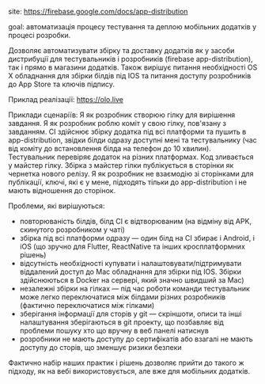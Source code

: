 site: https://firebase.google.com/docs/app-distribution

goal: автоматизація процесу тестування та деплою мобільних додатків у процесі розробки.

Дозволяє автоматизувати збірку та доставку додатків як у засоби дистрибуції для тестувальників і розробників (firebase app-distribution), так і прямо в магазини додатків. Також вирішує питання необхідності OS X обладнання для збірки білдів під IOS та питання доступу розробників до App Store та ключів підпису.

Приклад реалізації: https://olo.live

Приклади сценаріїв: Я як розробник створюю гілку для вирішення завдання. Я як розробник роблю коміт у свою гілку, пов'язану з завданням. CI здійснює збірку додатка під всі платформи та пушить в app-distribution, звідки білди одразу доступні мені та тестувальнику (час від коміту до встановлення білда на телефон до 10 хвилин). Тестувальник перевіряє додаток на різних платформах. Код зливається у майстер гілку. Збірка з майстер гілки публікується в сторінки як чернетка нового релізу. Я як розробник не взаємодію зі сторінками для публікації, ключі, які є у мене, підходять тільки до app-distribution і не мають відношення до сторінок.

Проблеми, які вирішуються:
- повторюваність білдів, білд CI є відтворюваним (на відміну від APK, скинутого розробником у чаті)
- збірка під всі платформи одразу — один білд на CI збирає і Android, і iOS (що зручно для Flutter, ReactNative та інших кросплатформних рішень)
- відсутність необхідності купувати і налаштовувати/підтримувати віддалений доступ до Mac обладнання для збірки під IOS. Збірки здійснюються в Docker на сервері, який значно швидший за Mac)
- незалежні збірки на гілках — під час роботи команди тестувальник може легко переключатися між білдами різних розробників (фактично переключатися між гілками)
- зберігання інформації для сторів у git — скріншоти, описи та інші налаштування зберігаються в git проекту, що позбавляє від проблеми пошуку хто що вручну в веб панелі натиснув
- розробники не мають доступу до сертифікатів або взагалі не мають доступу до сторів, що зменшує ризики безпеки

Фактично набір наших практик і рішень дозволяє прийти до такого ж підходу, як на вебі використовується, але вже для мобільних додатків.